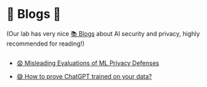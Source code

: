 
# 📒 Blogs 🧐 
(Our lab has very nice [📚 Blogs](https://spylab.ai/blog/) about AI security and privacy, highly recommended for reading!)


<style>
  .scrollable {
    max-height: 260px; 
    overflow-y: scroll; 
  }
</style>

<div class="scrollable">
  <ul>
    <li><a href="https://spylab.ai/blog/misleading-privacy-evals/"> 😧 Misleading Evaluations of ML Privacy Defenses</a></li>
  </ul>

  <ul>
    <li><a href="https://spylab.ai/blog/mia_position/"> 😅 How to prove ChatGPT trained on your data? </a>  </li>
  </ul>

</div>




